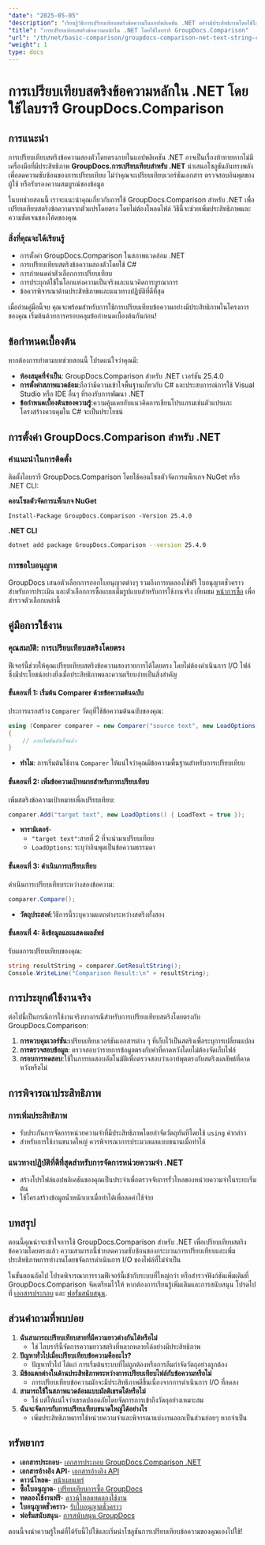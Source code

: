 ```yaml
---
"date": "2025-05-05"
"description": "เรียนรู้วิธีการเปรียบเทียบสตริงข้อความในแอปพลิเคชัน .NET อย่างมีประสิทธิภาพโดยใช้ไลบรารี GroupDocs.Comparison อันทรงพลัง ปรับปรุงโค้ดของคุณด้วยบทช่วยสอนโดยละเอียดนี้"
"title": "การเปรียบเทียบสตริงข้อความหลักใน .NET โดยใช้ไลบรารี GroupDocs.Comparison"
"url": "/th/net/basic-comparison/groupdocs-comparison-net-text-string-compare/"
"weight": 1
type: docs
---
```

# การเปรียบเทียบสตริงข้อความหลักใน .NET โดยใช้ไลบรารี GroupDocs.Comparison

## การแนะนำ

การเปรียบเทียบสตริงข้อความสองตัวโดยตรงภายในแอปพลิเคชัน .NET อาจเป็นเรื่องท้าทายหากไม่มีเครื่องมือที่มีประสิทธิภาพ **GroupDocs.การเปรียบเทียบสำหรับ .NET** นำเสนอโซลูชันอันทรงพลังเพื่อลดความซับซ้อนของการเปรียบเทียบ ไม่ว่าคุณจะเปรียบเทียบเวอร์ชันเอกสาร ตรวจสอบอินพุตของผู้ใช้ หรือรับรองความสมบูรณ์ของข้อมูล

ในบทช่วยสอนนี้ เราจะแนะนำคุณเกี่ยวกับการใช้ GroupDocs.Comparison สำหรับ .NET เพื่อเปรียบเทียบสตริงข้อความจากตัวแปรโดยตรง โดยไม่ต้องโหลดไฟล์ วิธีนี้จะช่วยเพิ่มประสิทธิภาพและความชัดเจนของโค้ดของคุณ

### สิ่งที่คุณจะได้เรียนรู้
- การตั้งค่า GroupDocs.Comparison ในสภาพแวดล้อม .NET
- การเปรียบเทียบสตริงข้อความสองตัวโดยใช้ C#
- การกำหนดค่าตัวเลือกการเปรียบเทียบ
- การประยุกต์ใช้ในโลกแห่งความเป็นจริงและแนวคิดการบูรณาการ
- ข้อควรพิจารณาด้านประสิทธิภาพและแนวทางปฏิบัติที่ดีที่สุด

เมื่ออ่านคู่มือนี้จบ คุณจะพร้อมสำหรับการใช้การเปรียบเทียบข้อความอย่างมีประสิทธิภาพในโครงการของคุณ เริ่มต้นด้วยการครอบคลุมข้อกำหนดเบื้องต้นกันก่อน!

## ข้อกำหนดเบื้องต้น

หากต้องการทำตามบทช่วยสอนนี้ โปรดแน่ใจว่าคุณมี:

- **ห้องสมุดที่จำเป็น**: GroupDocs.Comparison สำหรับ .NET เวอร์ชัน 25.4.0
- **การตั้งค่าสภาพแวดล้อม**:ถือว่ามีความเข้าใจพื้นฐานเกี่ยวกับ C# และประสบการณ์การใช้ Visual Studio หรือ IDE อื่นๆ ที่รองรับการพัฒนา .NET
- **ข้อกำหนดเบื้องต้นของความรู้**:ความคุ้นเคยกับแนวคิดการเขียนโปรแกรมเช่นตัวแปรและโครงสร้างควบคุมใน C# จะเป็นประโยชน์

## การตั้งค่า GroupDocs.Comparison สำหรับ .NET

### คำแนะนำในการติดตั้ง

ติดตั้งไลบรารี GroupDocs.Comparison โดยใช้คอนโซลตัวจัดการแพ็กเกจ NuGet หรือ .NET CLI:

**คอนโซลตัวจัดการแพ็กเกจ NuGet**
```shell
Install-Package GroupDocs.Comparison -Version 25.4.0
```

**.NET CLI**
```bash
dotnet add package GroupDocs.Comparison --version 25.4.0
```

### การขอใบอนุญาต

GroupDocs เสนอตัวเลือกการออกใบอนุญาตต่างๆ รวมถึงการทดลองใช้ฟรี ใบอนุญาตชั่วคราวสำหรับการประเมิน และตัวเลือกการซื้อแบบเต็มรูปแบบสำหรับการใช้งานจริง เยี่ยมชม [หน้าการซื้อ](https://purchase.groupdocs.com/buy) เพื่อสำรวจตัวเลือกเหล่านี้

## คู่มือการใช้งาน

### คุณสมบัติ: การเปรียบเทียบสตริงโดยตรง

ฟีเจอร์นี้ช่วยให้คุณเปรียบเทียบสตริงข้อความสองรายการได้โดยตรง โดยไม่ต้องดำเนินการ I/O ไฟล์ ซึ่งมีประโยชน์อย่างยิ่งเมื่อประสิทธิภาพและความเรียบง่ายเป็นสิ่งสำคัญ

#### ขั้นตอนที่ 1: เริ่มต้น Comparer ด้วยข้อความต้นฉบับ
ประการแรกสร้าง `Comparer` วัตถุที่ใช้ข้อความต้นฉบับของคุณ:

```csharp
using (Comparer comparer = new Comparer("source text", new LoadOptions() { LoadText = true }))
{
    // การเริ่มต้นสำเร็จแล้ว
}
```
- **ทำไม**: การเริ่มต้นใช้งาน `Comparer` ให้แน่ใจว่าคุณมีข้อความพื้นฐานสำหรับการเปรียบเทียบ

#### ขั้นตอนที่ 2: เพิ่มข้อความเป้าหมายสำหรับการเปรียบเทียบ
เพิ่มสตริงข้อความเป้าหมายเพื่อเปรียบเทียบ:

```csharp
comparer.Add("target text", new LoadOptions() { LoadText = true });
```
- **พารามิเตอร์**-
  - `"target text"`:สายที่ 2 ที่จะนำมาเปรียบเทียบ
  - `LoadOptions`: ระบุว่าอินพุตเป็นข้อความธรรมดา

#### ขั้นตอนที่ 3: ดำเนินการเปรียบเทียบ
ดำเนินการเปรียบเทียบระหว่างสองข้อความ:

```csharp
comparer.Compare();
```
- **วัตถุประสงค์**:วิธีการนี้ระบุความแตกต่างระหว่างสตริงทั้งสอง

#### ขั้นตอนที่ 4: ดึงข้อมูลและแสดงผลลัพธ์
รับผลการเปรียบเทียบของคุณ:

```csharp
string resultString = comparer.GetResultString();
Console.WriteLine("Comparison Result:\n" + resultString);
```

## การประยุกต์ใช้งานจริง

ต่อไปนี้เป็นกรณีการใช้งานจริงบางกรณีสำหรับการเปรียบเทียบสตริงโดยตรงกับ GroupDocs.Comparison:

1. **การควบคุมเวอร์ชัน**:เปรียบเทียบเวอร์ชันเอกสารต่าง ๆ ที่เก็บไว้เป็นสตริงเพื่อระบุการเปลี่ยนแปลง
2. **การตรวจสอบข้อมูล**: ตรวจสอบว่ารายการข้อมูลตรงกับค่าที่คาดหวังโดยไม่ต้องจัดเก็บไฟล์
3. **กรอบการทดสอบ**:ใช้ในการทดสอบอัตโนมัติเพื่อตรวจสอบว่าเอาท์พุตตรงกับสตริงผลลัพธ์ที่คาดหวังหรือไม่

## การพิจารณาประสิทธิภาพ

### การเพิ่มประสิทธิภาพ
- รับประกันการจัดการหน่วยความจำที่มีประสิทธิภาพโดยกำจัดวัตถุทันทีโดยใช้ `using` คำกล่าว
- สำหรับการใช้งานขนาดใหญ่ ควรพิจารณาการประมวลผลแบบขนานเมื่อทำได้

### แนวทางปฏิบัติที่ดีที่สุดสำหรับการจัดการหน่วยความจำ .NET
- สร้างโปรไฟล์แอปพลิเคชันของคุณเป็นประจำเพื่อตรวจจับการรั่วไหลของหน่วยความจำในระยะเริ่มต้น
- ใช้โครงสร้างข้อมูลน้ำหนักเบาเมื่อทำได้เพื่อลดค่าใช้จ่าย

## บทสรุป

ตอนนี้คุณน่าจะเข้าใจการใช้ GroupDocs.Comparison สำหรับ .NET เพื่อเปรียบเทียบสตริงข้อความโดยตรงแล้ว ความสามารถนี้ช่วยลดความซับซ้อนของกระบวนการเปรียบเทียบและเพิ่มประสิทธิภาพการทำงานโดยขจัดการดำเนินการ I/O ของไฟล์ที่ไม่จำเป็น

ในขั้นตอนถัดไป โปรดพิจารณาการรวมฟีเจอร์นี้เข้ากับระบบที่ใหญ่กว่า หรือสำรวจฟังก์ชันเพิ่มเติมที่ GroupDocs.Comparison จัดเตรียมไว้ให้ หากต้องการเรียนรู้เพิ่มเติมและการสนับสนุน โปรดไปที่ [เอกสารประกอบ](https://docs.groupdocs.com/comparison/net/) และ [ฟอรั่มสนับสนุน](https://forum-groupdocs.com/c/comparison/).

## ส่วนคำถามที่พบบ่อย

1. **ฉันสามารถเปรียบเทียบสายที่มีความยาวต่างกันได้หรือไม่**
   - ใช่ ไลบรารีนี้จัดการความยาวสตริงที่หลากหลายได้อย่างมีประสิทธิภาพ
2. **ปัญหาทั่วไปเมื่อเปรียบเทียบข้อความคืออะไร?**
   - ปัญหาทั่วไป ได้แก่ การเริ่มต้นระบบที่ไม่ถูกต้องหรือการลืมกำจัดวัตถุอย่างถูกต้อง
3. **มีข้อแตกต่างในด้านประสิทธิภาพระหว่างการเปรียบเทียบไฟล์กับข้อความหรือไม่**
   - การเปรียบเทียบข้อความมักจะมีประสิทธิภาพดีขึ้นเนื่องจากการดำเนินการ I/O ที่ลดลง
4. **สามารถใช้ในสภาพแวดล้อมแบบมัลติเธรดได้หรือไม่**
   - ใช่ แต่ให้แน่ใจว่าเธรดปลอดภัยโดยจัดการการเข้าถึงวัตถุอย่างเหมาะสม
5. **ฉันจะจัดการกับการเปรียบเทียบขนาดใหญ่ได้อย่างไร**
   - เพิ่มประสิทธิภาพการใช้หน่วยความจำและพิจารณาแบ่งงานออกเป็นส่วนย่อยๆ หากจำเป็น

## ทรัพยากร
- **เอกสารประกอบ**- [เอกสารประกอบ GroupDocs.Comparison .NET](https://docs.groupdocs.com/comparison/net/)
- **เอกสารอ้างอิง API**- [เอกสารอ้างอิง API](https://reference.groupdocs.com/comparison/net/)
- **ดาวน์โหลด**- [หน้าเผยแพร่](https://releases.groupdocs.com/comparison/net/)
- **ซื้อใบอนุญาต**- [เปรียบเทียบการซื้อ GroupDocs](https://purchase.groupdocs.com/buy)
- **ทดลองใช้งานฟรี**- [ดาวน์โหลดทดลองใช้งาน](https://releases.groupdocs.com/comparison/net/)
- **ใบอนุญาตชั่วคราว**- [รับใบอนุญาตชั่วคราว](https://purchase.groupdocs.com/temporary-license/)
- **ฟอรั่มสนับสนุน**- [การสนับสนุน GroupDocs](https://forum.groupdocs.com/c/comparison/)

ตอนนี้จงนำความรู้ใหม่ที่ได้รับนี้ไปใช้และเริ่มนำโซลูชันการเปรียบเทียบข้อความของคุณเองไปใช้!
